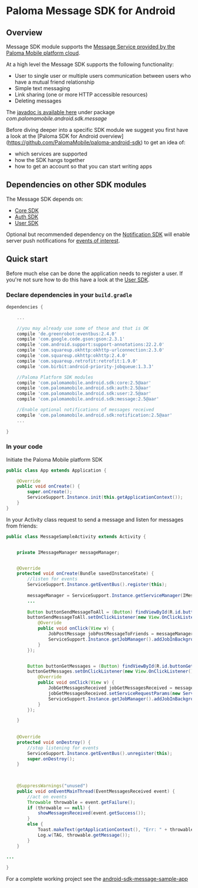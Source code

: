# Paloma Message SDK for Android

## Overview
Message SDK module supports the [Message Service provided by the Paloma Mobile platform cloud](http://54.251.112.144/docs/message-service/index.html#_service_description).

At a high level the Message SDK supports the following functionality:

* User to single user or multiple users communication between users who have a mutual friend relationship
* Simple text messaging
* Link sharing (one or more HTTP accessible resources)
* Deleting messages

The [javadoc is available here](http://palomamobile.github.io/paloma-android-sdk/docs/index.html) under package _com.palomamobile.android.sdk.message_

Before diving deeper into a specific SDK module we suggest you first have a look at the [Paloma SDK for Android overview]
 (https://github.com/PalomaMobile/paloma-android-sdk) to get an idea of:

* which services are supported
* how the SDK hangs together
* how to get an account so that you can start writing apps


## Dependencies on other SDK modules
The Message SDK depends on:

* [Core SDK](../palomamobile-android-sdk-core)
* [Auth SDK](../palomamobile-android-sdk-auth)
* [User SDK](../palomamobile-android-sdk-user)

Optional but recommended dependency on the [Notification SDK](../palomamobile-android-sdk-notification)
will enable server push notifications for [events of interest](http://54.251.112.144/docs/message-service/index.html#_notifications).


## Quick start

Before much else can be done the application needs to register a user. If you're not sure how to do this have a look 
at the [User SDK](../palomamobile-android-sdk-user).

### Declare dependencies in your `build.gradle`

```groovy
dependencies {

    ...

    //you may already use some of these and that is OK
    compile 'de.greenrobot:eventbus:2.4.0'
    compile 'com.google.code.gson:gson:2.3.1'
    compile 'com.android.support:support-annotations:22.2.0'
    compile 'com.squareup.okhttp:okhttp-urlconnection:2.3.0'
    compile 'com.squareup.okhttp:okhttp:2.4.0'
    compile 'com.squareup.retrofit:retrofit:1.9.0'
    compile 'com.birbit:android-priority-jobqueue:1.3.3'

    //Paloma Platform SDK modules
    compile 'com.palomamobile.android.sdk:core:2.5@aar'
    compile 'com.palomamobile.android.sdk:auth:2.5@aar'
    compile 'com.palomamobile.android.sdk:user:2.5@aar'
    compile 'com.palomamobile.android.sdk:message:2.5@aar'

    //Enable optional notifications of messages received
    compile 'com.palomamobile.android.sdk:notification:2.5@aar'
    ...
    
}
```

### In your code

Initiate the Paloma Mobile platform SDK

```java
public class App extends Application {

    @Override
    public void onCreate() {
        super.onCreate();
        ServiceSupport.Instance.init(this.getApplicationContext());
    }
}
```

In your Activity class request to send a message and listen for messages from friends:


```java
public class MessageSampleActivity extends Activity {


    private IMessageManager messageManager;


    @Override
    protected void onCreate(Bundle savedInstanceState) {
        //listen for events
        ServiceSupport.Instance.getEventBus().register(this);
        
        messageManager = ServiceSupport.Instance.getServiceManager(IMessageManager.class);
        ...
        
        Button buttonSendMessageToAll = (Button) findViewById(R.id.buttonSendMessageToAll);
        buttonSendMessageToAll.setOnClickListener(new View.OnClickListener() {
            @Override
            public void onClick(View v) {
                JobPostMessage jobPostMessageToFriends = messageManager.createJobPostMessageToFriends("text/plain", getMessageText(), null, friendIds);
                ServiceSupport.Instance.getJobManager().addJobInBackground(jobPostMessageToFriends);
            }
        });


        Button buttonGetMessages = (Button) findViewById(R.id.buttonGetMessages);
        buttonGetMessages.setOnClickListener(new View.OnClickListener() {
            @Override
            public void onClick(View v) {
                JobGetMessagesReceived jobGetMessagesReceived = messageManager.createJobGetMessagesReceived();
                jobGetMessagesReceived.setServiceRequestParams(new ServiceRequestParams().sort("id", ServiceRequestParams.Sort.Order.Desc));
                ServiceSupport.Instance.getJobManager().addJobInBackground(jobGetMessagesReceived);
            }
        });

    }
    
    
    @Override
    protected void onDestroy() {
        //stop listening for events
        ServiceSupport.Instance.getEventBus().unregister(this);
        super.onDestroy();
    }
    

    
    @SuppressWarnings("unused")
    public void onEventMainThread(EventMessagesReceived event) {
        //act on events
        Throwable throwable = event.getFailure();
        if (throwable == null) {
            showMessagesReceived(event.getSuccess());
        }
        else {
            Toast.makeText(getApplicationContext(), "Err: " + throwable.getMessage(), Toast.LENGTH_SHORT).show();
            Log.w(TAG, throwable.getMessage());
        }
    }
    
...

}
```

For a complete working project see the [android-sdk-message-sample-app](../palomamobile-android-sdk-message/android-sdk-message-sample-app)
